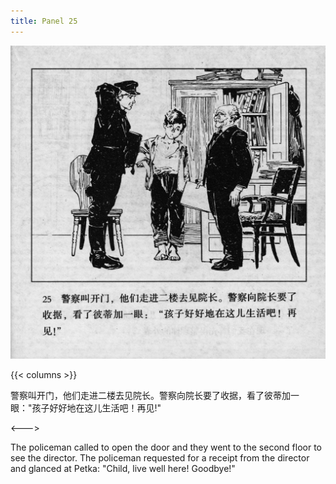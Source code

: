 ```yaml
---
title: Panel 25
---
```


 ![biao page](./../../../images/biao/seifert0726_biao_0029_025.jpg)

{{< columns >}}



警察叫开门，他们走进二楼去见院长。警察向院长要了收据，看了彼蒂加一眼："孩子好好地在这儿生活吧！再见!"

<--->


The policeman called to open the door and they went to the second floor to see the director. The policeman requested for a receipt from the director and glanced at Petka: "Child, live well here! Goodbye!"

